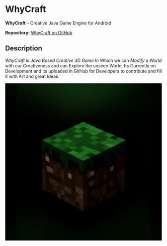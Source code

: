 # WhyCraft

**WhyCraft** – Creative Java Game Engine for Android

**Repository:** [WhyCraft on GitHub](https://github.com/Skyro7777777/WhyCraft)

## Description

*WhyCraft* is *Java Based Creative 3D Game* In Which we can *Modify* a *World* with our Creativeness and can Explore the unseen World.
Its Currently on Development and its uploaded in GitHub for Developers to contribute and fill it with Art and great Ideas.

![App Launcher Icon](app/src/main/res/minmap-hdpi/ic_launcher.jpg)
